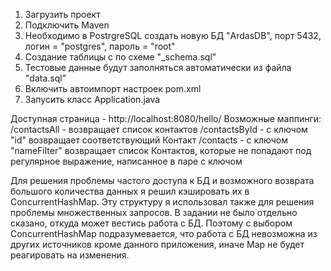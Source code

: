 1. Загрузить проект
2. Подключить Maven
3. Необходимо в PostrgreSQL создать новую БД "ArdasDB", порт 5432, логин = "postgres", пароль = "root"
4. Создание таблицы с по схеме "_schema.sql"
5. Тестовые данные будут заполняться автоматически из файла "data.sql"
6. Включить автоимпорт настроек pom.xml
7. Запусить класс Application.java

Доступная страница - http://localhost:8080/hello/
Возможные маппинги: 
/contactsAll - возвращает список контактов
/contactsById - с ключом "id" возвращает соответствующий Контакт
/contacts - с ключом "nameFilter" возвращает список Контактов, которые не попадают под регулярное выражение, написанное в паре с ключом

Для решения проблемы частого доступа к БД и возможного возврата большого количества данных я решил кэшировать их в ConcurrentHashMap.
Эту структуру я использовал также для решения проблемы множественных запросов.
В задании не было отдельно сказано, откуда может вестись работа с БД. Поэтому с выбором ConcurrentHashMap подразумевается, 
что работа с БД невозможна из других источников кроме данного приложения, иначе Map не будет реагировать на изменения.
